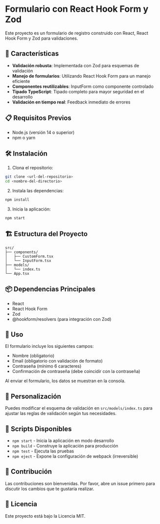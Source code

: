 # Formulario con React Hook Form y Zod

Este proyecto es un formulario de registro construido con React, React Hook Form y Zod para validaciones.

## 🚀 Características

- **Validación robusta**: Implementada con Zod para esquemas de validación
- **Manejo de formularios**: Utilizando React Hook Form para un manejo eficiente
- **Componentes reutilizables**: InputForm como componente controlado
- **Tipado TypeScript**: Tipado completo para mayor seguridad en el desarrollo
- **Validación en tiempo real**: Feedback inmediato de errores

## 📋 Requisitos Previos

- Node.js (versión 14 o superior)
- npm o yarn

## 🛠️ Instalación

1. Clona el repositorio:
```bash
git clone <url-del-repositorio>
cd <nombre-del-directorio>
```

2. Instala las dependencias:
```bash
npm install
```

3. Inicia la aplicación:
```bash
npm start
```

## 🏗️ Estructura del Proyecto

```
src/
├── components/
│   ├── CustomForm.tsx
│   └── InputForm.tsx
├── models/
│   └── index.ts
└── App.tsx
```

## 📦 Dependencias Principales

- React
- React Hook Form
- Zod
- @hookform/resolvers (para integración con Zod)

## 🎯 Uso

El formulario incluye los siguientes campos:
- Nombre (obligatorio)
- Email (obligatorio con validación de formato)
- Contraseña (mínimo 6 caracteres)
- Confirmación de contraseña (debe coincidir con la contraseña)

Al enviar el formulario, los datos se muestran en la consola.

## 🔧 Personalización

Puedes modificar el esquema de validación en `src/models/index.ts` para ajustar las reglas de validación según tus necesidades.

## 📝 Scripts Disponibles

- `npm start` - Inicia la aplicación en modo desarrollo
- `npm build` - Construye la aplicación para producción
- `npm test` - Ejecuta las pruebas
- `npm eject` - Expone la configuración de webpack (irreversible)

## 🤝 Contribución

Las contribuciones son bienvenidas. Por favor, abre un issue primero para discutir los cambios que te gustaría realizar.

## 📄 Licencia

Este proyecto está bajo la Licencia MIT.
